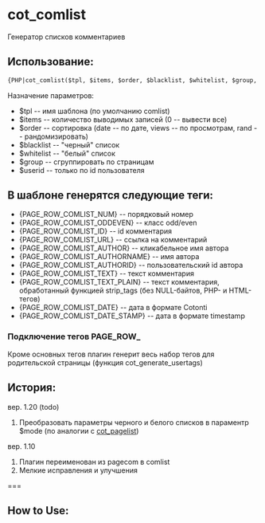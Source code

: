 # cot_comlist
Генератор списков комментариев

## Использование:

```html
{PHP|cot_comlist($tpl, $items, $order, $blacklist, $whitelist, $group, $userid)}
```

Назначение параметров:
* $tpl -- имя шаблона (по умолчанию comlist)
* $items -- количество выводимых записей (0 -- вывести все)
* $order -- сортировка (date -- по дате, views -- по просмотрам, rand -- рандомизировать)
* $blacklist -- "черный" список
* $whitelist -- "белый" список
* $group -- сгруппировать по страницам
* $userid -- только по id пользователя

## В шаблоне генерятся следующие теги:

* {PAGE_ROW_COMLIST_NUM} -- порядковый номер
* {PAGE_ROW_COMLIST_ODDEVEN} -- класс odd/even
* {PAGE_ROW_COMLIST_ID} -- id комментария
* {PAGE_ROW_COMLIST_URL} -- ссылка на комментарий
* {PAGE_ROW_COMLIST_AUTHOR} -- кликабельное имя автора
* {PAGE_ROW_COMLIST_AUTHORNAME} -- имя автора
* {PAGE_ROW_COMLIST_AUTHORID} -- пользовательский id автора
* {PAGE_ROW_COMLIST_TEXT} -- текст комментария
* {PAGE_ROW_COMLIST_TEXT_PLAIN} -- текст комментария, обработанный функцией strip_tags (без NULL-байтов, PHP- и HTML-тегов)
* {PAGE_ROW_COMLIST_DATE} -- дата в формате Cotonti
* {PAGE_ROW_COMLIST_DATE_STAMP} -- дата в формате timestamp

### Подключение тегов PAGE_ROW_

Кроме основных тегов плагин генерит весь набор тегов для родительской страницы (функция cot_generate_usertags)


## История:

вер. 1.20 (todo)
1. Преобразовать параметры черного и белого списков в параментр $mode (по аналогии с [cot_pagelist](https://github.com/seditio/cot_pagelist))

вер. 1.10
1. Плагин переименован из pagecom в comlist
2. Мелкие исправления и улучшения

===

## How to Use:
